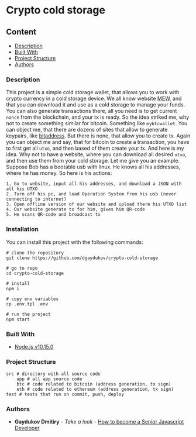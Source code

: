 # Crypto cold storage

## Content
* [Description](#description)
* [Built With](#built-with)
* [Project Structure](#project-structure)
* [Authors](#authors)

### Description

This project is a simple cold storage wallet, that allows you to work with crypto currency in a cold storage device.
We all know website [MEW](https://myetherwallet.com), and that you can download it and use as a cold storage to manage your funds. You can also generate transactions there, all you need is to get current `nonce` from the blockchain, and your tx is ready.
So the idea striked me, why not to create something similar for bitcoin. Something like `mybtcwallet`. You can object me, that there are dozens of sites that allow to generate keypairs, like [bitaddress](https://www.bitaddress.org). But there is none, that allow you to create tx.
Again you can object me and say, that for bitcoin to create a transaction, you have to first get all `utxo`, and then based of them create your tx. And here is my idea. Why not to have a website, where you can download all desired `utxo`, and then use them from your cold storage.
Let me give you an example. Suppose Bob has a bootable usb with linux. He knows all his addresses, where he has money. So here is his actions:
```
1. Go to website, input all his addresses, and download a JSON with all his UTXO
2. Turn off his pc, and load Operation System from his usb (never connecting to internet)
3. Open offline version of our website and upload there his UTXO list
4. Our website generate tx for him, gives him QR-code
5. He scans QR-code and broadcast tx
```


### Installation

You can install this project with the following commands:
```shell
# clone the repository
git clone https://github.com/dgaydukov/crypto-cold-storage

# go to repo
cd crypto-cold-storage

# install
npm i

# copy env variables
cp .env.tpl .env

# run the project
npm start
```



### Built With

* [Node.js v10.15.0](https://nodejs.org/fr/blog/release/v10.15.0/)


### Project Structure
```
src # directory with all source code
    app # all app source code
    btc # code related to bitcoin (address generation, tx sign)
    eth # code related to ethereum (address generation, tx sign)
test # tests that run on commit, push, deploy
```


### Authors

* **Gaydukov Dmitiry** - *Take a look* - [How to become a Senior Javascript Developer](https://github.com/dgaydukov/how-to-become-a-senior-js-developer)